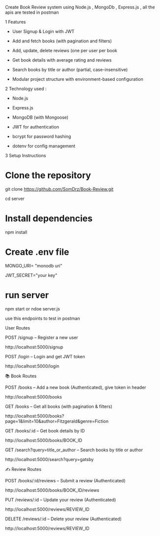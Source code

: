 Create Book Review system using Node.js , MongoDb , Express.js , all the apis are tested in postman

 1 Features  

- User Signup & Login with JWT
 
- Add and fetch books (with pagination and filters)
  
- Add, update, delete reviews (one per user per book

- Get book details with average rating and reviews
  
- Search books by title or author (partial, case-insensitive)
 
- Modular project structure with environment-based configuration


 2 Technology used :

- Node.js
  
- Express.js

- MongoDB (with Mongoose)
  
- JWT for authentication
  
- bcrypt for password hashing
  
- dotenv for config management


3 Setup Instructions

# Clone the repository


git clone https://github.com/SomDrz/Book-Review.git

cd server

# Install dependencies

npm install 

# Create .env file

MONGO_URI= "monodb uri"

JWT_SECRET="your key"


# run server
npm start or ndoe server.js

use this endpoints to test in postman

User Routes

POST /signup – Register a new user

http://localhost:5000/signup


POST /login – Login and get JWT token

http://localhost:5000/login

📚 Book Routes


POST /books – Add a new book (Authenticated),  give token in header

http://localhost:5000/books

GET /books – Get all books (with pagination & filters)

http://localhost:5000/books?page=1&limit=10&author=Fitzgerald&genre=Fiction

GET /books/:id – Get book details by ID

http://localhost:5000/books/BOOK_ID

GET /search?query=title_or_author – Search books by title or author

http://localhost:5000/search?query=gatsby

✍️ Review Routes


POST /books/:id/reviews – Submit a review (Authenticated)

http://localhost:5000/books/BOOK_ID/reviews

PUT /reviews/:id – Update your review (Authenticated)

http://localhost:5000/reviews/REVIEW_ID

DELETE /reviews/:id – Delete your review (Authenticated)

http://localhost:5000/reviews/REVIEW_ID


